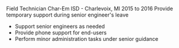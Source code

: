 Field Technician
Char-Em ISD - Charlevoix, MI
2015 to 2016
Provide temporary support during senior engineer's leave

 - Support senior engineers as needed
 - Provide phone support for end-users
 - Perform minor administration tasks under senior guidance


